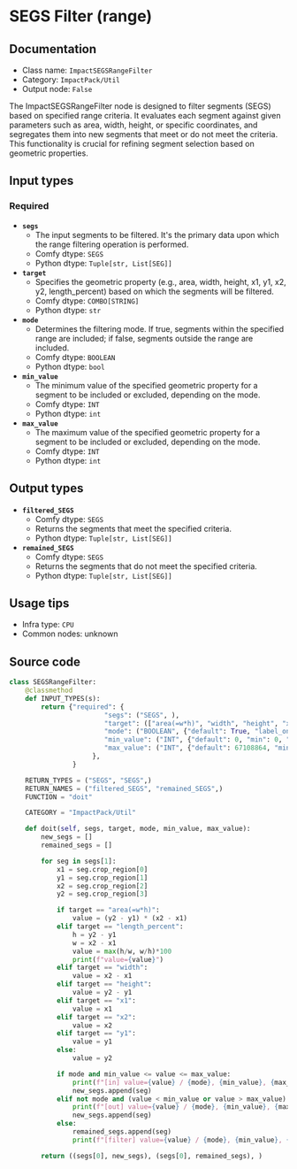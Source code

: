 # SEGS Filter (range)
## Documentation
- Class name: `ImpactSEGSRangeFilter`
- Category: `ImpactPack/Util`
- Output node: `False`

The ImpactSEGSRangeFilter node is designed to filter segments (SEGS) based on specified range criteria. It evaluates each segment against given parameters such as area, width, height, or specific coordinates, and segregates them into new segments that meet or do not meet the criteria. This functionality is crucial for refining segment selection based on geometric properties.
## Input types
### Required
- **`segs`**
    - The input segments to be filtered. It's the primary data upon which the range filtering operation is performed.
    - Comfy dtype: `SEGS`
    - Python dtype: `Tuple[str, List[SEG]]`
- **`target`**
    - Specifies the geometric property (e.g., area, width, height, x1, y1, x2, y2, length_percent) based on which the segments will be filtered.
    - Comfy dtype: `COMBO[STRING]`
    - Python dtype: `str`
- **`mode`**
    - Determines the filtering mode. If true, segments within the specified range are included; if false, segments outside the range are included.
    - Comfy dtype: `BOOLEAN`
    - Python dtype: `bool`
- **`min_value`**
    - The minimum value of the specified geometric property for a segment to be included or excluded, depending on the mode.
    - Comfy dtype: `INT`
    - Python dtype: `int`
- **`max_value`**
    - The maximum value of the specified geometric property for a segment to be included or excluded, depending on the mode.
    - Comfy dtype: `INT`
    - Python dtype: `int`
## Output types
- **`filtered_SEGS`**
    - Comfy dtype: `SEGS`
    - Returns the segments that meet the specified criteria.
    - Python dtype: `Tuple[str, List[SEG]]`
- **`remained_SEGS`**
    - Comfy dtype: `SEGS`
    - Returns the segments that do not meet the specified criteria.
    - Python dtype: `Tuple[str, List[SEG]]`
## Usage tips
- Infra type: `CPU`
- Common nodes: unknown


## Source code
```python
class SEGSRangeFilter:
    @classmethod
    def INPUT_TYPES(s):
        return {"required": {
                        "segs": ("SEGS", ),
                        "target": (["area(=w*h)", "width", "height", "x1", "y1", "x2", "y2", "length_percent"],),
                        "mode": ("BOOLEAN", {"default": True, "label_on": "inside", "label_off": "outside"}),
                        "min_value": ("INT", {"default": 0, "min": 0, "max": sys.maxsize, "step": 1}),
                        "max_value": ("INT", {"default": 67108864, "min": 0, "max": sys.maxsize, "step": 1}),
                     },
                }

    RETURN_TYPES = ("SEGS", "SEGS",)
    RETURN_NAMES = ("filtered_SEGS", "remained_SEGS",)
    FUNCTION = "doit"

    CATEGORY = "ImpactPack/Util"

    def doit(self, segs, target, mode, min_value, max_value):
        new_segs = []
        remained_segs = []

        for seg in segs[1]:
            x1 = seg.crop_region[0]
            y1 = seg.crop_region[1]
            x2 = seg.crop_region[2]
            y2 = seg.crop_region[3]

            if target == "area(=w*h)":
                value = (y2 - y1) * (x2 - x1)
            elif target == "length_percent":
                h = y2 - y1
                w = x2 - x1
                value = max(h/w, w/h)*100
                print(f"value={value}")
            elif target == "width":
                value = x2 - x1
            elif target == "height":
                value = y2 - y1
            elif target == "x1":
                value = x1
            elif target == "x2":
                value = x2
            elif target == "y1":
                value = y1
            else:
                value = y2

            if mode and min_value <= value <= max_value:
                print(f"[in] value={value} / {mode}, {min_value}, {max_value}")
                new_segs.append(seg)
            elif not mode and (value < min_value or value > max_value):
                print(f"[out] value={value} / {mode}, {min_value}, {max_value}")
                new_segs.append(seg)
            else:
                remained_segs.append(seg)
                print(f"[filter] value={value} / {mode}, {min_value}, {max_value}")

        return ((segs[0], new_segs), (segs[0], remained_segs), )

```
